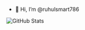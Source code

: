 - 👋 Hi, I’m @ruhulsmart786


<!---
ruhulsmart786/ruhulsmart786 is a ✨ special ✨ repository because its `README.md` (this file) appears on your GitHub profile.
You can click the Preview link to take a look at your changes.
--->
![GitHub Stats](https://github-readme-stats.vercel.app/api?username=ruhulsmart786&theme=blue-green)
